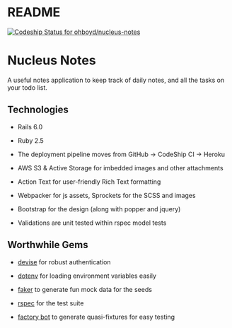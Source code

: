 # README

[![Codeship Status for ohboyd/nucleus-notes](https://app.codeship.com/projects/606edc30-ac99-0138-3e80-1a43eebcb420/status?branch=master)](https://app.codeship.com/projects/403406)


# Nucleus Notes
A useful notes application to keep track of daily notes, and all the tasks on your todo list.

## Technologies

- Rails 6.0

- Ruby 2.5

- The deployment pipeline moves from GitHub -> CodeShip CI -> Heroku

- AWS S3 & Active Storage for imbedded images and other attachments

- Action Text for user-friendly Rich Text formatting

- Webpacker for js assets, Sprockets for the SCSS and images

- Bootstrap for the design (along with popper and jquery)

- Validations are unit tested within rspec model tests


## Worthwhile Gems

- [devise](https://github.com/heartcombo/devise) for robust authentication

- [dotenv](https://github.com/bkeepers/dotenv) for loading environment variables easily

- [faker](https://github.com/faker-ruby/faker) to generate fun mock data for the seeds

- [rspec](https://github.com/rspec/rspec-rails) for the test suite

- [factory bot](https://github.com/thoughtbot/factory_bot_rails) to generate quasi-fixtures for easy testing

